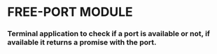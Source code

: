 # FREE-PORT MODULE

### Terminal application to check if a port is available or not, if available it returns a promise with the port.